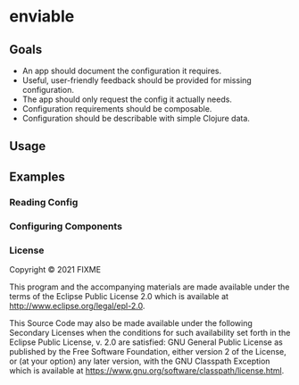 # enviable



## Goals

- An app should document the configuration it requires.
- Useful, user-friendly feedback should be provided for missing configuration.
- The app should only request the config it actually needs.
- Configuration requirements should be composable.
- Configuration should be describable with simple Clojure data.

## Usage

## Examples

### Reading Config

### Configuring Components



### License

Copyright © 2021 FIXME

This program and the accompanying materials are made available under the
terms of the Eclipse Public License 2.0 which is available at
http://www.eclipse.org/legal/epl-2.0.

This Source Code may also be made available under the following Secondary
Licenses when the conditions for such availability set forth in the Eclipse
Public License, v. 2.0 are satisfied: GNU General Public License as published by
the Free Software Foundation, either version 2 of the License, or (at your
option) any later version, with the GNU Classpath Exception which is available
at https://www.gnu.org/software/classpath/license.html.
